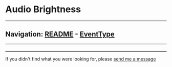 # Audio Brightness


---
Navigation: [README](README.md) - [EventType](EventType.md)
---







---


### 











---

If you didn't find what you were looking for, please [send me a message](mailto:contact+help@haptrix.com)